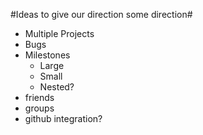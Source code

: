 #Ideas to give our direction some direction#

*   Multiple Projects
*   Bugs
*   Milestones
    *   Large
    *   Small
    *   Nested?
*   friends
*   groups
*   github integration?

